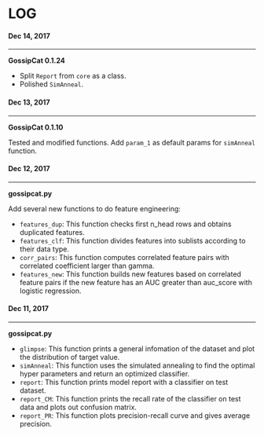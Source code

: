 # LOG

#### Dec 14, 2017
---
**GossipCat 0.1.24**

- Split `Report` from `core` as a class.
- Polished `SimAnneal`.

#### Dec 13, 2017
---
**GossipCat 0.1.10**

Tested and modified functions. Add `param_1` as default params for `simAnneal` function.

#### Dec 12, 2017
---
**gossipcat.py**

Add several new functions to do feature engineering:
- `features_dup`: This function checks first n_head rows and obtains duplicated features.
- `features_clf`: This function divides features into sublists according to their data type.
- `corr_pairs`: This function computes correlated feature pairs with correlated coefficient larger than gamma.
- `features_new`: This function builds new features based on correlated feature pairs if the new feature has an AUC greater than auc_score with logistic regression. 

#### Dec 11, 2017
---
**gossipcat.py**

- `glimpse`: This function prints a general infomation of the dataset and plot the distribution of target value. 
- `simAnneal`: This function uses the simulated annealing to find the optimal hyper parameters and return an optimized classifier.
- `report`: This function prints model report with a classifier on test dataset.
- `report_CM`: This function prints the recall rate of the classifier on test data and plots out confusion matrix.
- `report_PR`: This function plots precision-recall curve and gives average precision.





